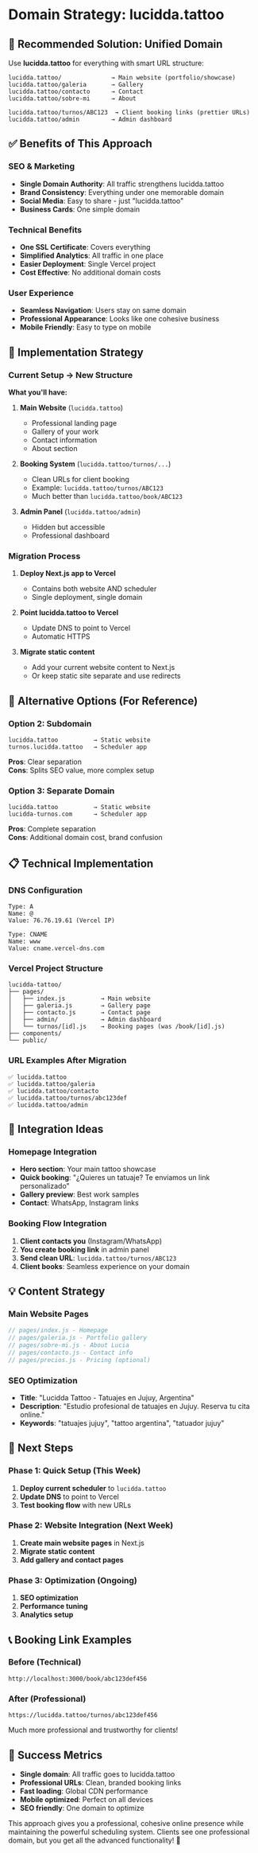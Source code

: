 # Domain Strategy: lucidda.tattoo

## 🎯 Recommended Solution: Unified Domain

Use **lucidda.tattoo** for everything with smart URL structure:

```
lucidda.tattoo/              → Main website (portfolio/showcase)
lucidda.tattoo/galeria       → Gallery
lucidda.tattoo/contacto      → Contact
lucidda.tattoo/sobre-mi      → About

lucidda.tattoo/turnos/ABC123  → Client booking links (prettier URLs)
lucidda.tattoo/admin         → Admin dashboard
```

## ✅ Benefits of This Approach

### SEO & Marketing
- **Single Domain Authority**: All traffic strengthens lucidda.tattoo
- **Brand Consistency**: Everything under one memorable domain
- **Social Media**: Easy to share - just "lucidda.tattoo"
- **Business Cards**: One simple domain

### Technical Benefits
- **One SSL Certificate**: Covers everything
- **Simplified Analytics**: All traffic in one place
- **Easier Deployment**: Single Vercel project
- **Cost Effective**: No additional domain costs

### User Experience
- **Seamless Navigation**: Users stay on same domain
- **Professional Appearance**: Looks like one cohesive business
- **Mobile Friendly**: Easy to type on mobile

## 🚀 Implementation Strategy

### Current Setup → New Structure

**What you'll have:**

1. **Main Website** (`lucidda.tattoo`)
   - Professional landing page
   - Gallery of your work
   - Contact information
   - About section

2. **Booking System** (`lucidda.tattoo/turnos/...`)
   - Clean URLs for client booking
   - Example: `lucidda.tattoo/turnos/ABC123`
   - Much better than `lucidda.tattoo/book/ABC123`

3. **Admin Panel** (`lucidda.tattoo/admin`)
   - Hidden but accessible
   - Professional dashboard

### Migration Process

1. **Deploy Next.js app to Vercel**
   - Contains both website AND scheduler
   - Single deployment, single domain

2. **Point lucidda.tattoo to Vercel**
   - Update DNS to point to Vercel
   - Automatic HTTPS

3. **Migrate static content**
   - Add your current website content to Next.js
   - Or keep static site separate and use redirects

## 🔄 Alternative Options (For Reference)

### Option 2: Subdomain
```
lucidda.tattoo          → Static website
turnos.lucidda.tattoo   → Scheduler app
```

**Pros**: Clear separation  
**Cons**: Splits SEO value, more complex setup

### Option 3: Separate Domain
```
lucidda.tattoo          → Static website  
lucidda-turnos.com      → Scheduler app
```

**Pros**: Complete separation  
**Cons**: Additional domain cost, brand confusion

## 📋 Technical Implementation

### DNS Configuration
```
Type: A
Name: @
Value: 76.76.19.61 (Vercel IP)

Type: CNAME  
Name: www
Value: cname.vercel-dns.com
```

### Vercel Project Structure
```
lucidda-tattoo/
├── pages/
│   ├── index.js          → Main website
│   ├── galeria.js        → Gallery page
│   ├── contacto.js       → Contact page
│   ├── admin/            → Admin dashboard
│   └── turnos/[id].js    → Booking pages (was /book/[id].js)
├── components/
└── public/
```

### URL Examples After Migration
```
✅ lucidda.tattoo
✅ lucidda.tattoo/galeria  
✅ lucidda.tattoo/contacto
✅ lucidda.tattoo/turnos/abc123def
✅ lucidda.tattoo/admin
```

## 🎨 Integration Ideas

### Homepage Integration
- **Hero section**: Your main tattoo showcase
- **Quick booking**: "¿Quieres un tatuaje? Te enviamos un link personalizado"
- **Gallery preview**: Best work samples
- **Contact**: WhatsApp, Instagram links

### Booking Flow Integration
1. **Client contacts you** (Instagram/WhatsApp)
2. **You create booking link** in admin panel
3. **Send clean URL**: `lucidda.tattoo/turnos/ABC123`
4. **Client books**: Seamless experience on your domain

## 💡 Content Strategy

### Main Website Pages
```javascript
// pages/index.js - Homepage
// pages/galeria.js - Portfolio gallery  
// pages/sobre-mi.js - About Lucia
// pages/contacto.js - Contact info
// pages/precios.js - Pricing (optional)
```

### SEO Optimization
- **Title**: "Lucidda Tattoo - Tatuajes en Jujuy, Argentina"
- **Description**: "Estudio profesional de tatuajes en Jujuy. Reserva tu cita online."
- **Keywords**: "tatuajes jujuy", "tattoo argentina", "tatuador jujuy"

## 🚀 Next Steps

### Phase 1: Quick Setup (This Week)
1. **Deploy current scheduler** to `lucidda.tattoo`
2. **Update DNS** to point to Vercel
3. **Test booking flow** with new URLs

### Phase 2: Website Integration (Next Week)  
1. **Create main website pages** in Next.js
2. **Migrate static content**
3. **Add gallery and contact pages**

### Phase 3: Optimization (Ongoing)
1. **SEO optimization**
2. **Performance tuning**
3. **Analytics setup**

## 📞 Booking Link Examples

### Before (Technical)
```
http://localhost:3000/book/abc123def456
```

### After (Professional)
```
https://lucidda.tattoo/turnos/abc123def456
```

Much more professional and trustworthy for clients!

## 🎯 Success Metrics

- **Single domain**: All traffic goes to lucidda.tattoo
- **Professional URLs**: Clean, branded booking links
- **Fast loading**: Global CDN performance  
- **Mobile optimized**: Perfect on all devices
- **SEO friendly**: One domain to optimize

This approach gives you a professional, cohesive online presence while maintaining the powerful scheduling system. Clients see one professional domain, but you get all the advanced functionality! 🎉
